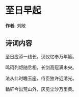 # 至日早起

**作者**: 刘敞

## 诗词内容

至日应添一线长，汉仪忆奉万年觞。

鸣珂列炬随丞相，长剑高冠满未央。

法从此时瞻玉座，侍臣独许近清光。

輶轩今出荒山外，厌见尘沙万里黄。

